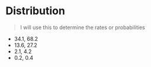 # Distribution

> I will use this to determine the rates or probabilities

- 34.1, 68.2
- 13.6, 27.2
- 2.1, 4.2
- 0.2, 0.4

